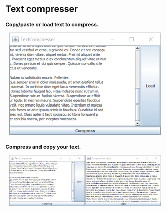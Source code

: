 # Text compresser

<h3>Copy/paste or load text to compress.</h3>

<p align="center">
    <img src="screenshots/text-in.png" width="480"/>
</p>

<h3>Compress and copy your text.</h3>

<p align="center">
    <img src="screenshots/text-compressed.png" width="480"/>
</p>
